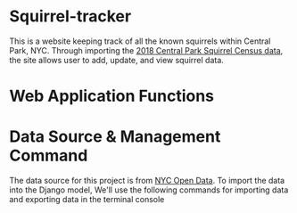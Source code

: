 # Squirrel-tracker
This is a website keeping track of all the known squirrels within Central Park, NYC. Through importing the <a href='https://data.cityofnewyork.us/Environment/2018-Central-Park-Squirrel-Census-Squirrel-Data/vfnx-vebw'>2018 Central Park Squirrel Census data</a>, the site allows user to add, update, and view squirrel data.

# Web Application Functions


# Data Source & Management Command
The data source for this project is from <a href='https://opendata.cityofnewyork.us/'>NYC Open Data</a>. To import the data into the Django model, We'll use the following commands for importing data and exporting data in the terminal console
